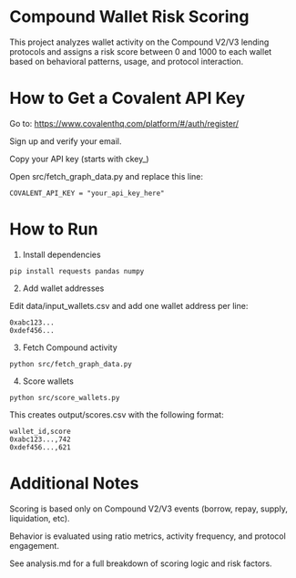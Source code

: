 # Compound Wallet Risk Scoring

This project analyzes wallet activity on the Compound V2/V3 lending protocols and assigns a risk score between 0 and 1000 to each wallet based on behavioral patterns, usage, and protocol interaction.

# How to Get a Covalent API Key

Go to: https://www.covalenthq.com/platform/#/auth/register/

Sign up and verify your email.

Copy your API key (starts with ckey_)

Open src/fetch_graph_data.py and replace this line:

```
COVALENT_API_KEY = "your_api_key_here"
```

# How to Run

1. Install dependencies
```
pip install requests pandas numpy
```

2. Add wallet addresses

Edit data/input_wallets.csv and add one wallet address per line:

```
0xabc123...
0xdef456...
```

3. Fetch Compound activity

```
python src/fetch_graph_data.py
```

4. Score wallets
```
python src/score_wallets.py
```

This creates output/scores.csv with the following format:

```
wallet_id,score
0xabc123...,742
0xdef456...,621
```

# Additional Notes

Scoring is based only on Compound V2/V3 events (borrow, repay, supply, liquidation, etc).

Behavior is evaluated using ratio metrics, activity frequency, and protocol engagement.

See analysis.md for a full breakdown of scoring logic and risk factors.